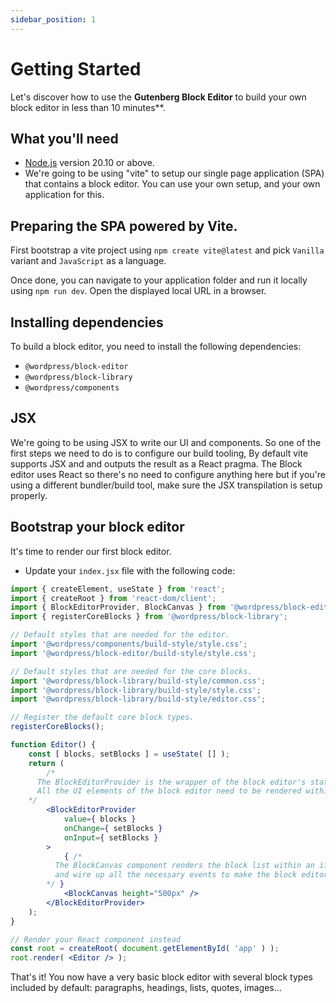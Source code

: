 ```yaml
---
sidebar_position: 1
---
```


# Getting Started

Let's discover how to use the **Gutenberg Block Editor** to build your own block editor in less than 10 minutes\*\*.

## What you'll need

-   [Node.js](https://nodejs.org/en/download/) version 20.10 or above.
-   We're going to be using "vite" to setup our single page application (SPA) that contains a block editor. You can use your own setup, and your own application for this.

## Preparing the SPA powered by Vite.

First bootstrap a vite project using `npm create vite@latest` and pick `Vanilla` variant and `JavaScript` as a language.

Once done, you can navigate to your application folder and run it locally using `npm run dev`. Open the displayed local URL in a browser.

## Installing dependencies

To build a block editor, you need to install the following dependencies:

-   `@wordpress/block-editor`
-   `@wordpress/block-library`
-   `@wordpress/components`

## JSX

We're going to be using JSX to write our UI and components. So one of the first steps we need to do is to configure our build tooling, By default vite supports JSX and and outputs the result as a React pragma. The Block editor uses React so there's no need to configure anything here but if you're using a different bundler/build tool, make sure the JSX transpilation is setup properly.

## Bootstrap your block editor

It's time to render our first block editor.

-   Update your `index.jsx` file with the following code:

```jsx
import { createElement, useState } from 'react';
import { createRoot } from 'react-dom/client';
import { BlockEditorProvider, BlockCanvas } from '@wordpress/block-editor';
import { registerCoreBlocks } from '@wordpress/block-library';

// Default styles that are needed for the editor.
import '@wordpress/components/build-style/style.css';
import '@wordpress/block-editor/build-style/style.css';

// Default styles that are needed for the core blocks.
import '@wordpress/block-library/build-style/common.css';
import '@wordpress/block-library/build-style/style.css';
import '@wordpress/block-library/build-style/editor.css';

// Register the default core block types.
registerCoreBlocks();

function Editor() {
	const [ blocks, setBlocks ] = useState( [] );
	return (
		/*
      The BlockEditorProvider is the wrapper of the block editor's state.
      All the UI elements of the block editor need to be rendered within this provider.
    */
		<BlockEditorProvider
			value={ blocks }
			onChange={ setBlocks }
			onInput={ setBlocks }
		>
			{ /*
          The BlockCanvas component renders the block list within an iframe
          and wire up all the necessary events to make the block editor work.
        */ }
			<BlockCanvas height="500px" />
		</BlockEditorProvider>
	);
}

// Render your React component instead
const root = createRoot( document.getElementById( 'app' ) );
root.render( <Editor /> );
```

That's it! You now have a very basic block editor with several block types included by default: paragraphs, headings, lists, quotes, images...

